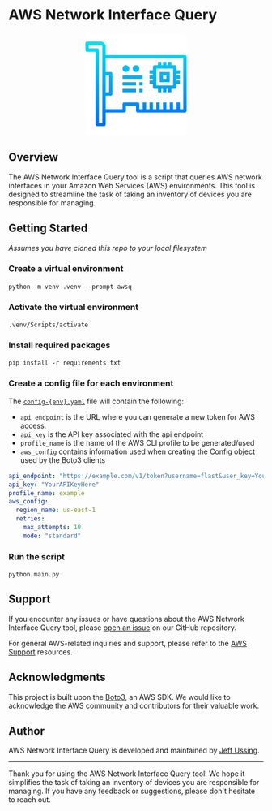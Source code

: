 # AWS Network Interface Query
<p align="center">
    <img src="aws-net-if-query-logo.png" alt="logo" height="200"/>
</p>

## Overview

The AWS Network Interface Query tool is a script that queries AWS network interfaces in your Amazon Web Services (AWS) environments. This tool is designed to streamline the task of taking an inventory of devices you are responsible for managing.

## Getting Started
_Assumes you have cloned this repo to your local filesystem_

### Create a virtual environment
```
python -m venv .venv --prompt awsq
```

### Activate the virtual environment
```
.venv/Scripts/activate
```

### Install required packages
```
pip install -r requirements.txt
```

### Create a config file for each environment
The [`config-{env}.yaml`](token_refresh/config.sample.yaml) file will contain the following:
- `api_endpoint` is the URL where you can generate a new token for AWS access.
- `api_key` is the API key associated with the api endpoint
- `profile_name` is the name of the AWS CLI profile to be generated/used
- `aws_config` contains information used when creating the [Config object](https://boto3.amazonaws.com/v1/documentation/api/latest/guide/configuration.html) used by the Boto3 clients

```yaml
api_endpoint: "https://example.com/v1/token?username=flast&user_key=YourUserKeyHere"
api_key: "YourAPIKeyHere"
profile_name: example
aws_config:
  region_name: us-east-1
  retries:
    max_attempts: 10
    mode: "standard"
```

### Run the script
```
python main.py
```

## Support

If you encounter any issues or have questions about the AWS Network Interface Query tool, please [open an issue](https://github.com/USDOT-SDC/dev-utils/issues) on our GitHub repository.

For general AWS-related inquiries and support, please refer to the [AWS Support](https://aws.amazon.com/support/) resources.

## Acknowledgments

This project is built upon the [Boto3](https://boto3.amazonaws.com/v1/documentation/api/latest/index.html), an AWS SDK. We would like to acknowledge the AWS community and contributors for their valuable work.

## Author

AWS Network Interface Query is developed and maintained by [Jeff Ussing](https://github.com/JeffUssing).

---

Thank you for using the AWS Network Interface Query tool! We hope it simplifies the task of taking an inventory of devices you are responsible for managing. If you have any feedback or suggestions, please don't hesitate to reach out.
